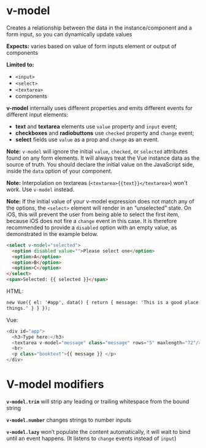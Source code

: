 # v-model

Creates a relationship between the data in the instance/component and a form input, so you can dynamically update values

**Expects:** varies based on value of form inputs element or output of components

**Limited to:**
* `<input>`
* `<select>`
* `<textarea>`
* components

**v-model** internally uses different properties and emits different events for different input elements:

* **text** and **textarea** elements use `value` property and `input` event;
* **checkboxes** and **radiobuttons** use `checked` property and `change` event;
* **select** fields use `value` as a prop and `change` as an event.

**Note:** `v-model` will ignore the initial `value`, `checked`, or `selected` attributes found on any form elements. It will always treat the Vue instance data as the source of truth. You should declare the initial value on the JavaScript side, inside the `data` option of your component.

**Note:** Interpolation on textareas (`<textarea>{{text}}</textarea>`) won't work. Use `v-model` instead.

**Note:** If the initial value of your v-model expression does not match any of the options, the `<select>` element will render in an “unselected” state. On iOS, this will prevent the user from being able to select the first item, because iOS does not fire a `change` event in this case. It is therefore recommended to provide a `disabled` option with an empty value, as demonstrated in the example below.
```html
<select v-model="selected">
  <option disabled value="">Please select one</option>
  <option>A</option>
  <option>B</option>
  <option>C</option>
</select>
<span>Selected: {{ selected }}</span>
```

HTML:

```html
new Vue({ el: '#app', data() { return { message: 'This is a good place to type
things.' } } });
```

Vue:

```js
<div id="app">
  <h3>Type here:</h3>
  <textarea v-model="message" class="message" rows="5" maxlength="72"/>
  <br>
  <p class="booktext">{{ message }} </p>
</div>
```

# V-model modifiers

**`v-model.trim`** will strip any leading or trailing whitespace from the bound string

**`v-model.number`** changes strings to number inputs

**`v-model.lazy`** won’t populate the content automatically, it will wait to bind until an event happens. (It listens to `change` events instead of `input`)

